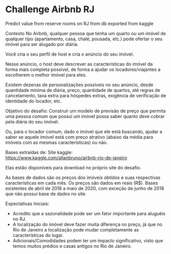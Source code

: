 # Challenge Airbnb RJ
 Predict value from reserve rooms on RJ from db exported from kaggle


Contexto
No Airbnb, qualquer pessoa que tenha um quarto ou um imóvel de qualquer tipo (apartamento, casa, chalé, pousada, etc.) pode ofertar o seu imóvel para ser alugado por diária.

Você cria o seu perfil de host e cria o anúncio do seu imóvel.

Nesse anúncio, o host deve descrever as características do imóvel da forma mais completa possível, de forma a ajudar os locadores/viajantes a escolherem o melhor imóvel para eles.

Existem dezenas de personalizações possíveis no seu anúncio, desde quantidade mínima de diária, preço, quantidade de quartos, até regras de cancelamento, taxa extra para hóspedes extras, exigência de verificação de identidade do locador, etc.

Objetivo do desafio:
Construir um modelo de previsão de preço que permita uma pessoa comum que possui um imóvel possa saber quanto deve cobrar pela diária do seu imóvel.

Ou, para o locador comum, dado o imóvel que ele está buscando, ajudar a saber se aquele imóvel está com preço atrativo (abaixo da média para imóveis com as mesmas características) ou não.

Bases extraídas de:
Site kaggle: https://www.kaggle.com/allanbruno/airbnb-rio-de-janeiro

Elas estão disponíveis para download no próprio site do desafio.

As bases de dados são os preços dos imóveis obtidos e suas respectivas características em cada mês.
Os preços são dados em reais (R$).
Bases existentes de abril de 2018 a maio de 2020, com exceção de junho de 2018 que não possui base de dados no site.

Expectativas Iniciais:
- Acredito que a sazonalidade pode ser um fator importante para aluguéis no RJ.
- A localização do imóvel deve fazer muita diferença no preço, já que no Rio de Janeiro a localização pode mudar completamente as características do lugar.
- Adicionais/Comodidades podem ter um impacto significativo, visto que temos muitos prédios e casas antigos no Rio de Janeiro.
